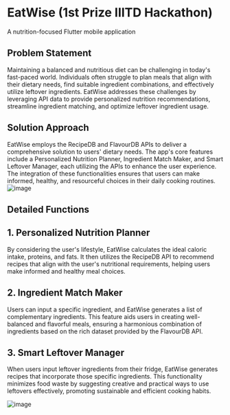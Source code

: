 # EatWise (1st Prize IIITD Hackathon)
A nutrition-focused Flutter mobile application

## Problem Statement
Maintaining a balanced and nutritious diet can be challenging in today's fast-paced world. Individuals often struggle to plan meals that align with their dietary needs, find suitable ingredient combinations, and effectively utilize leftover ingredients. EatWise addresses these challenges by leveraging API data to provide personalized nutrition recommendations, streamline ingredient matching, and optimize leftover ingredient usage.

## Solution Approach
EatWise employs the RecipeDB and FlavourDB APIs to deliver a comprehensive solution to users' dietary needs. The app's core features include a Personalized Nutrition Planner, Ingredient Match Maker, and Smart Leftover Manager, each utilizing the APIs to enhance the user experience. The integration of these functionalities ensures that users can make informed, healthy, and resourceful choices in their daily cooking routines.
![image](https://github.com/MonaTheDon/EatWise/assets/104318895/bfe7e356-bbb3-43d4-99c0-7001f0fcb43e)


## Detailed Functions
## 1. Personalized Nutrition Planner
 By considering the user's lifestyle, EatWise calculates the ideal caloric intake, proteins, and fats. It then utilizes the RecipeDB API to recommend recipes that align with the user's nutritional requirements, helping users make informed and healthy meal choices.
## 2. Ingredient Match Maker
Users can input a specific ingredient, and EatWise generates a list of complementary ingredients. This feature aids users in creating well-balanced and flavorful meals, ensuring a harmonious combination of ingredients based on the rich dataset provided by the FlavourDB API.
## 3. Smart Leftover Manager
When users input leftover ingredients from their fridge, EatWise generates recipes that incorporate those specific ingredients. This functionality minimizes food waste by suggesting creative and practical ways to use leftovers effectively, promoting sustainable and efficient cooking habits.

![image](https://github.com/MonaTheDon/EatWise/assets/104318895/4e70f532-1f92-4081-a215-73f624ac2759)


